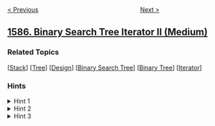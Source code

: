 <!--|This file generated by command(leetcode description); DO NOT EDIT.    |-->
<!--+----------------------------------------------------------------------+-->
<!--|@author    openset <openset.wang@gmail.com>                           |-->
<!--|@link      https://github.com/openset                                 |-->
<!--|@home      https://github.com/openset/leetcode                        |-->
<!--+----------------------------------------------------------------------+-->

[< Previous](../check-if-string-is-transformable-with-substring-sort-operations "Check If String Is Transformable With Substring Sort Operations")
　　　　　　　　　　　　　　　　
[Next >](../bank-account-summary-ii "Bank Account Summary II")

## [1586. Binary Search Tree Iterator II (Medium)](https://leetcode.com/problems/binary-search-tree-iterator-ii "二叉搜索树迭代器 II")



### Related Topics
  [[Stack](../../tag/stack/README.md)]
  [[Tree](../../tag/tree/README.md)]
  [[Design](../../tag/design/README.md)]
  [[Binary Search Tree](../../tag/binary-search-tree/README.md)]
  [[Binary Tree](../../tag/binary-tree/README.md)]
  [[Iterator](../../tag/iterator/README.md)]

### Hints
<details>
<summary>Hint 1</summary>
The inorder traversal of a BST gives us the elements in a sorted order.
</details>

<details>
<summary>Hint 2</summary>
We can use a stack to simulate the inorder traversal of the BST.
</details>

<details>
<summary>Hint 3</summary>
We can use another stack as a buffer to store numbers returned from calls to next and use this buffer whenever prev is called.
</details>
